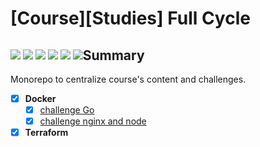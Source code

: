 # [Course][Studies] **Full Cycle**

<p style="float:left">
    <img src="https://img.shields.io/badge/FullCycle-000000?style=plastic"  /> 
    <img src="https://img.shields.io/badge/Go-00ADD8?style=plastic&logo=Go&logoColor=white" /> 
    <img src="https://img.shields.io/badge/Docker-2496ED?style=plastic&logo=Docker&logoColor=white" /> 
    <img src="https://img.shields.io/badge/Node.js-339933?style=plastic&logo=Node.js&logoColor=white" /> 
    <img src="https://img.shields.io/badge/NGINX-009639?style=plastic&logo=NGINX&logoColor=white" /> 
    <img src="https://img.shields.io/badge/Terraform-7B42BC?style=plastic&logo=Terraform&logoColor=white" /> 
</p>

## Summary

Monorepo to centralize course's content and challenges.

- [x] **Docker**
  - [x] [challenge Go](docker/challenge-go/README.md) 
  - [x] [challenge nginx and node](docker/challenge-nginx-node/README.md) 
- [x] **Terraform**  
